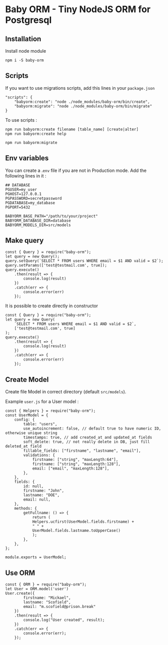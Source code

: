 # Baby ORM - Tiny NodeJS ORM for Postgresql

## Installation

Install node module

```
npm i -S baby-orm
```

## Scripts

If you want to use migrations scripts, add this lines in your `package.json`

```
"scripts": {
    "babyorm:create": "node ./node_modules/baby-orm/bin/create",
    "babyorm:migrate": "node ./node_modules/baby-orm/bin/migrate"
}
```

To use scripts :

```
npm run babyorm:create filename [table_name] [create|alter]
npm run babyorm:create help

npm run babyorm:migrate
```

## Env variables

You can create a .`env` file if you are not in Production mode.
Add the following lines in it :

```
## DATABASE
PGUSER=my_user
PGHOST=127.0.0.1
PGPASSWORD=secretpassword
PGDATABASE=my_database
PGPORT=5432

BABYORM_BASE_PATH="/path/to/your/project"
BABYORM_DATABASE_DIR=database
BABYORM_MODELS_DIR=src/models
```

## Make query

```
const { Query } = require("baby-orm");
let query = new Query();
query.setQuery(`SELECT * FROM users WHERE email = $1 AND valid = $2`);
query.setParams(['test@testmail.com', true]);
query.execute()
    .then(result => {
        console.log(result)
    })
    .catch(err => {
        console.error(err)
    });
```

It is possible to create directly in constructor

```
const { Query } = require("baby-orm");
let query = new Query(
    `SELECT * FROM users WHERE email = $1 AND valid = $2`,
    ['test@testmail.com', true]
);
query.execute()
    .then(result => {
        console.log(result)
    })
    .catch(err => {
        console.error(err)
    });
```

## Create Model

Create file Model in correct directory (default `src/models`).

Example `user.js` for a User model :

```
const { Helpers } = require("baby-orm");
const UserModel = {
    config: {
        table: "users",
        use_autoincrement: false, // default true to have numeric ID, otherwise unique string
        timestamps: true, // add created_at and updated_at fields
        soft_delete: true, // not really delete in DB, just fill deleted_at field
        fillable_fields: ["firstname", "lastname", "email"],
        validations: {
            firstname: ["string", "maxLength:64"],
            firstname: ["string", "maxLength:128"],
            email: ["email", "maxLength:128"],
        },
    },
    fields: {
        id: null,
        firstname: "John",
        lastname: "DOE",
        email: null,
    },
    methods: {
        getFullname: () => {
            return (
            Helpers.ucfirst(UserModel.fields.firstname) +
            " " +
            UserModel.fields.lastname.toUpperCase()
            );
        },
    },
};

module.exports = UserModel;
```

## Use ORM

```
const { ORM } = require("baby-orm");
let User = ORM.model('user')
User.create({
        firstname: "Mickael",
        lastname: "Scofield",
        email: "m.scofield@prison.break"
    })
    .then(result => {
        console.log("User created", result);
    })
    .catch(err => {
        console.error(err);
    });
```
